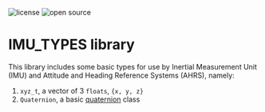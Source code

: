 ![license](https://img.shields.io/badge/license-MIT-green) ![open source](https://badgen.net/badge/open/source/blue?icon=github)

# IMU_TYPES library

This library includes some basic types for use by Inertial Measurement Unit (IMU) and Attitude and Heading Reference Systems (AHRS), namely:

1. `xyz_t`, a vector of 3 `floats`, `{x, y, z}`
2. `Quaternion`, a basic [quaternion](https://en.wikipedia.org/wiki/Quaternion) class
